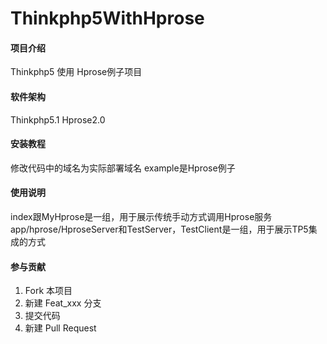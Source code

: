 # Thinkphp5WithHprose

#### 项目介绍
Thinkphp5 使用 Hprose例子项目

#### 软件架构
Thinkphp5.1
Hprose2.0


#### 安装教程
修改代码中的域名为实际部署域名
example是Hprose例子

#### 使用说明

index跟MyHprose是一组，用于展示传统手动方式调用Hprose服务
app/hprose/HproseServer和TestServer，TestClient是一组，用于展示TP5集成的方式


#### 参与贡献

1. Fork 本项目
2. 新建 Feat_xxx 分支
3. 提交代码
4. 新建 Pull Request


